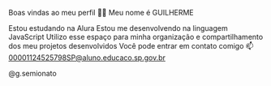 Boas vindas ao meu perfil 💙💙
Meu nome é GUILHERME

Estou estudando na Alura
Estou me desenvolvendo na linguagem JavaScript
Utilizo esse espaço para minha organização e compartilhamento dos meu projetos desenvolvidos
Você pode entrar em contato comigo 📫
00001124525798SP@aluno.educaco.sp.gov.br

@g.semionato













